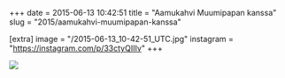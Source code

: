 +++
date = 2015-06-13 10:42:51
title = "Aamukahvi Muumipapan kanssa"
slug = "2015/aamukahvi-muumipapan-kanssa"

[extra]
image = "/2015-06-13_10-42-51_UTC.jpg"
instagram = "https://instagram.com/p/33ctyQIIIv"
+++

<img src="/2015-06-13_10-42-51_UTC.jpg" />
